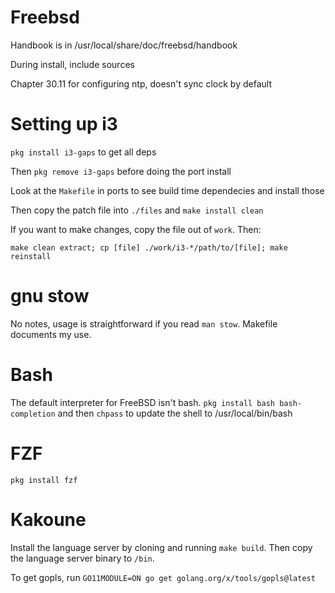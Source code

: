 # Freebsd

Handbook is in /usr/local/share/doc/freebsd/handbook

During install, include sources

Chapter 30.11 for configuring ntp, doesn't sync clock by default

# Setting up i3

`pkg install i3-gaps` to get all deps

Then `pkg remove i3-gaps` before doing the port install

Look at the `Makefile` in ports to see build time dependecies and install those

Then copy the patch file into `./files` and `make install clean`

If you want to make changes, copy the file out of `work`. Then:

`make clean extract; cp [file] ./work/i3-*/path/to/[file]; make reinstall`

# gnu stow

No notes, usage is straightforward if you read `man stow`. Makefile documents my use.

# Bash

The default interpreter for FreeBSD isn't bash. `pkg install bash bash-completion` and then `chpass` to update the shell to /usr/local/bin/bash

# FZF

`pkg install fzf`

# Kakoune

Install the language server by cloning and running `make build`. Then copy the language server binary to `/bin`.

To get gopls, run `GO11MODULE=ON go get golang.org/x/tools/gopls@latest`
